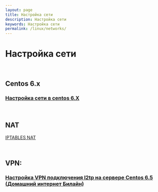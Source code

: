 ```yaml
---
layout: page
title: Настройка сети
description: Настройка сети
keywords: Настройка сети
permalink: /linux/networks/
---
```


# Настройка сети

<br/>

## Centos 6.x

### [Настройка сети в centos 6.X](/linux/networks/ip/centos/6.x/)

<br/>

## NAT

[IPTABLES NAT](/linux/networks/nat/centos/nat/)

<br/>

## VPN:

### [Настройка VPN подключения l2tp на сервере Centos 6.5 (Домашний интернет Билайн)](/linux/networks/vpn/xl2tp/centos/6/)
